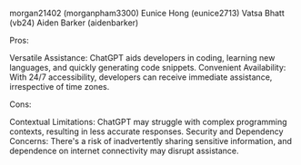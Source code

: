 morgan21402 (morganpham3300)
Eunice Hong (eunice2713)
Vatsa Bhatt (vb24)
Aiden Barker (aidenbarker)

Pros:

Versatile Assistance: ChatGPT aids developers in coding, learning new languages, and quickly generating code snippets.
Convenient Availability: With 24/7 accessibility, developers can receive immediate assistance, irrespective of time zones.

Cons:

Contextual Limitations: ChatGPT may struggle with complex programming contexts, resulting in less accurate responses.
Security and Dependency Concerns: There's a risk of inadvertently sharing sensitive information, and dependence on internet connectivity may disrupt assistance.
